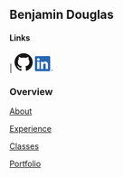 ## Benjamin Douglas

#### Links


| [![Thumbnail of GitHub](GitHub-Mark-32px.png)](https://github.com/bentdoug)         [![LinkedIn Logo](LI-In-Bug.png)](https://linkedin.com/in/benjamin-douglas-1a761518b)

### Overview



[About](./about.html)

[Experience](./experience)

[Classes](./courses)

[Portfolio](./portfolio.html)
